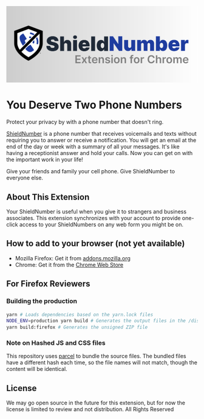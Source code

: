 ![ShieldNumber](images/cws/marquee_promo.png)
# You Deserve Two Phone Numbers

Protect your privacy by with a phone number that doesn't ring. 

[ShieldNumber](https://shieldnumber.com) is a phone number that receives voicemails and texts without requiring you to answer or receive a notification. You will get an email at the end of the day or week with a summary of all your messages. It's like having a receptionist answer and hold your calls. Now you can get on with the important work in your life! 

Give your friends and family your cell phone. Give ShieldNumber to everyone else. 

## About This Extension
Your ShieldNumber is useful when you give it to strangers and business associates. This extension synchronizes with your account to provide one-click access to your ShieldNumbers on any web form you might be on. 

## How to add to your browser (not yet available)
* Mozilla Firefox: Get it from [addons.mozilla.org](https://addons.mozilla.org/en-US/firefox/addon/ZZZZZZZZZZZZZ/)
* Chrome: Get it from the [Chrome Web Store](https://chrome.google.com/webstore/detail/XXXXXXXX/YYYYYYYYYYYYYYYY)

## For Firefox Reviewers
### Building the production 
```bash
yarn # Loads dependencies based on the yarn.lock files
NODE_ENV=production yarn build # Generates the output files in the /distribution directory
yarn build:firefox # Generates the unsigned ZIP file
```
### Note on Hashed JS and CSS files
This repository uses [parcel](https://parceljs.org) to bundle the source files. The bundled files have a different hash each time, so the file names will not match, though the content will be identical.

## License
We may go open source in the future for this extension, but for now the license is limited to review and not distribution. All Rights Reserved 